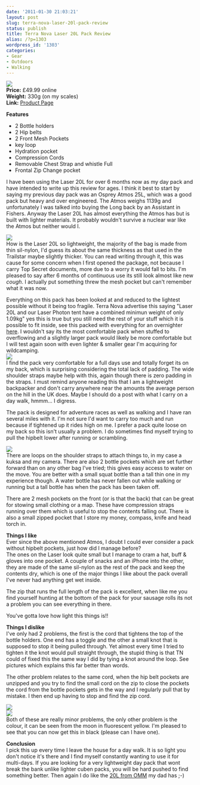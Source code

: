 ```yaml
---
date: '2011-01-30 21:03:21'
layout: post
slug: terra-nova-laser-20l-pack-review
status: publish
title: Terra Nova Laser 20L Pack Review
alias: /?p=1303
wordpress_id: '1303'
categories:
- Gear
- Outdoors
- Walking
---
```


![](http://dl.dropbox.com/u/2657852/website/images/TN-Laser-20L-027.jpg)  
**Price:** £49.99 online  
**Weight:** 330g (on my scales)  
**Link:** [Product Page](http://www.terra-nova.co.uk/Product_Type/Lightweight_Packs/Laser_20_Pack_Black.html)  

**Features**  

   *   2 Bottle holders 
   *   2 Hip belts 
   *   2 Front Mesh Pockets 
   *   key loop 
   *   Hydration pocket 
   *   Compression Cords 
   *   Removable Chest Strap and whistle Full 
   *   Frontal Zip Change pocket  

I have been using the Laser 20L for over 6 months now as my day pack and have intended to write up this review for ages. I think it best to start by saying my previous day pack was an Osprey Atmos 25L, which was a good pack but heavy and over engineered. The Atmos weighs 1139g and unfortunately I was talked into buying the Long back by an Assistant in Fishers. Anyway the Laser 20L has almost everything the Atmos has but is built with lighter materials. It probably wouldn't survive a nuclear war like the Atmos but neither would I.  

![](http://dl.dropbox.com/u/2657852/website/images/TN-Laser-20L-021.jpg)  
How is the Laser 20L so lightweight, the majority of the bag is made from thin sil-nylon, I'd guess its about the same thickness as that used in the Trailstar maybe slightly thicker. You can read writing through it, this was cause for some concern when I first opened the package, not because I carry Top Secret documents, more due to a worry it would fall to bits. I'm pleased to say after 6 months of continuous use its still look almost like new *cough*. I actually put something threw the mesh pocket but can't remember what it was now.  

Everything on this pack has been looked at and reduced to the lightest possible without it being too fragile. Terra Nova advertise this saying "Laser 20L and our Laser Photon tent have a combined minimun weight of only 1.09kg" yes this is true but you still need the rest of your stuff which it is possible to fit inside, see this packed with everything for an overnighter [here](http://www.stevenhorner.com/?p=731). I wouldn't say its the most comfortable pack when stuffed to overflowing and a slightly larger pack would likely be more comfortable but I will test again soon with even lighter & smaller gear I'm acquiring for wildcamping.  
![](http://dl.dropbox.com/u/2657852/website/images/TN-Laser-20L-026.jpg)  
I find the pack very comfortable for a full days use and totally forget its on my back, which is surprising considering the total lack of padding. The wide shoulder straps maybe help with this, again though there is zero padding in the straps. I must remind anyone reading this that I am a lightweight backpacker and don't carry anywhere near the amounts the average person on the hill in the UK does. Maybe I should do a post with what I carry on a day walk, hmmm... I digress.  

The pack is designed for adventure races as well as walking and I have ran several miles with it. I'm not sure I'd want to carry too much and run because if tightened up it rides high on me. I prefer a pack quite loose on my back so this isn't usually a problem. I do sometimes find myself trying to pull the hipbelt lower after running or scrambling.  

![](http://dl.dropbox.com/u/2657852/website/images/TN-Laser-20L-025-216x300.jpg)  
There are loops on the shoulder straps to attach things to, in my case a kuksa and my camera. There are also 2 bottle pockets which are set further forward than on any other bag I've tried; this gives easy access to water on the move. You are better with a small squat bottle than a tall thin one in my experience though. A water bottle has never fallen out while walking or running but a tall bottle has when the pack has been taken off.  

There are 2 mesh pockets on the front (or is that the back) that can be great for stowing small clothing or a map. These have compression straps running over them which is useful to stop the contents falling out. There is also a small zipped pocket that I store my money, compass, knife and head torch in.  

**Things I like**  
Ever since the above mentioned Atmos, I doubt I could ever consider a pack without hipbelt pockets, just how did I manage before?  
The ones on the Laser look quite small but I manage to cram a hat, buff & gloves into one pocket. A couple of snacks and an iPhone into the other, they are made of the same sil-nylon as the rest of the pack and keep the contents dry, which is one of the major things I like about the pack overall I've never had anything get wet inside.  

The zip that runs the full length of the pack is excellent, when like me you find yourself hunting at the bottom of the pack for your sausage rolls its not a problem you can see everything in there.  

You've gotta love how light this things is!!  

**Things I dislike**  
I've only had 2 problems, the first is the cord that tightens the top of the bottle holders. One end has a toggle and the other a small knot that is supposed to stop it being pulled through. Yet almost every time I tried to tighten it the knot would pull straight through, the stupid thing is that TN could of fixed this the same way I did by tying a knot around the loop. See pictures which explains this far better than words.  

The other problem relates to the same cord, when the hip belt pockets are unzipped and you try to find the small cord on the zip to close the pockets the cord from the bottle pockets gets in the way and I regularly pull that by mistake. I then end up having to stop and find the zip cord.  

![](http://dl.dropbox.com/u/2657852/website/images/TN-Laser-20L-006-300x228.jpg)  
![](http://dl.dropbox.com/u/2657852/website/images/TN-Laser-20L-009-300x252.jpg)  
Both of these are really minor problems, the only other problem is the colour, it can be seen from the moon in fluorescent yellow. I'm pleased to see that you can now get this in black (please can I have one).  

**Conclusion**  
I pick this up every time I leave the house for a day walk. It is so light you don't notice it's there and I find myself constantly wanting to use it for multi-days. If you are looking for a very lightweight day pack that wont break the bank unlike lighter cuben packs, you will be hard pushed to find something better. Then again I do like the [20L from OMM](http://www.theomm.com/products/packs/adventureLight.html) my dad has ;-)
